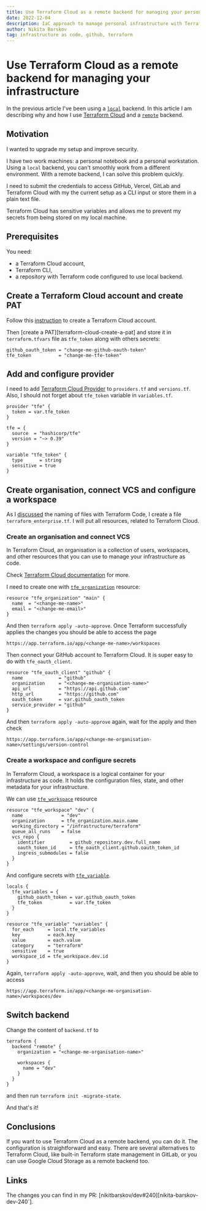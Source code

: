 ```yaml
---
title: Use Terraform Cloud as a remote backend for managing your personal infrastructure
date: 2022-12-04
description: IaC approach to manage personal infrastructure with Terraform Cloud
author: Nikita Barskov
tag: infrastructure as code, github, terraform
---
```


# Use Terraform Cloud as a remote backend for managing your infrastructure

In the previous article I've been using a [`local`][terraform-local-backend] backend.
In this article I am describing why and how I use [Terraform Cloud][terraform-cloud]
and a [`remote`][terraform-remote-backend] backend.

[terraform-local-backend]: https://developer.hashicorp.com/terraform/language/settings/backends/local
[terraform-cloud]: https://developer.hashicorp.com/terraform/cloud-docs
[terraform-remote-backend]: https://developer.hashicorp.com/terraform/language/settings/backends/remote

## Motivation

I wanted to upgrade my setup and improve security.

I have two work machines: a personal notebook and
a personal workstation. Using a `local` backend, you
can't smoothly work from a different environment.
With a remote backend, I can solve this problem quickly.

I need to submit the credentials to access GitHub,
Vercel, GitLab and Terraform Cloud with my the current
setup as a CLI input or store them in a plain text file.

Terraform Cloud has sensitive variables and allows me to
prevent my secrets from being stored on my local machine.

## Prerequisites

You need:

-   a Terraform Cloud account,
-   Terraform CLI,
-   a repository with Terraform code configured to use local backend.

## Create a Terraform Cloud account and create PAT

Follow this [instruction][terraform-cloud-signup] to create
a Terraform Cloud account.

[terraform-cloud-signup]: https://developer.hashicorp.com/terraform/tutorials/cloud-get-started/cloud-sign-up#create-an-account

Then [create a PAT][terraform-cloud-create-a-pat] and store it in
`terraform.tfvars` file as `tfe_token` along with others secrets:

```hcl title="terraform.tfvars"
github_oauth_token = "change-me-github-oauth-token"
tfe_token          = "change-me-tfe-token"
```

## Add and configure provider

I need to add [Terraform Cloud Provider][terraform-cloud-provider] to
`providers.tf` and `versions.tf`. Also, I should not forget about `tfe_token`
variable in `variables.tf`.

```hcl title="providers.tf"
provider "tfe" {
  token = var.tfe_token
}
```

```hcl title="versions.tf"
tfe = {
  source  = "hashicorp/tfe"
  version = "~> 0.39"
}
```

```hcl title="variables.tf"
variable "tfe_token" {
  type      = string
  sensitive = true
}
```

[terraform-cloud-provider]: https://registry.terraform.io/providers/hashicorp/tfe/latest

## Create organisation, connect VCS and configure a workspace

As I [discussed](managing-your-private-github-repositories-with-terraform#import-the-repository)
the naming of files with Terraform Code, I create a file `terraform_enterprise.tf`.
I will put all resources, related to Terraform Cloud.

### Create an organisation and connect VCS

In Terraform Cloud, an organisation is a collection of users, workspaces,
and other resources that you can use to manage your infrastructure as code.

Check [Terraform Cloud documentation][terraform-cloud-docs-organisation] for more.

[terraform-cloud-docs-organisation]: https://developer.hashicorp.com/terraform/tutorials/cloud-get-started/cloud-sign-up#create-an-organization

I need to create one with [`tfe_organization`][tfe-organisation-resource] resource:

```hcl title="terraform_enterprise.tf"
resource "tfe_organization" "main" {
  name  = "<change-me-name>"
  email = "<change-me-email>"
}
```

[tfe-organisation-resource]: https://registry.terraform.io/providers/hashicorp/tfe/latest/docs/resources/organization

And then `terraform apply -auto-approve`. Once Terraform successfully applies
the changes you should be able to access the page

```text
https://app.terraform.io/app/<change-me-name>/workspaces
```

Then connect your GitHub account to Terraform Cloud. It is super easy to do with
`tfe_oauth_client`.

```hcl title="terraform_enterprise.tf"
resource "tfe_oauth_client" "github" {
  name             = "github"
  organization     = "<change-me-organisation-name>"
  api_url          = "https://api.github.com"
  http_url         = "https://github.com"
  oauth_token      = var.github_oauth_token
  service_provider = "github"
}
```

And then `terraform apply -auto-approve` again, wait for the apply and then check

```text
https://app.terraform.io/app/<change-me-organisation-name>/settings/version-control
```

### Create a workspace and configure secrets

In Terraform Cloud, a workspace is a logical container for your infrastructure
as code. It holds the configuration files, state, and other metadata for
your infrastructure.

We can use [`tfe_workspace`][tfe-workspace-resource] resource

[tfe-workspace-resource]: https://registry.terraform.io/providers/hashicorp/tfe/latest/docs/resources/workspace

```hcl title="terraform_enterprise.tf"
resource "tfe_workspace" "dev" {
  name              = "dev"
  organization      = tfe_organization.main.name
  working_directory = "/infrastructure/terraform"
  queue_all_runs    = false
  vcs_repo {
    identifier         = github_repository.dev.full_name
    oauth_token_id     = tfe_oauth_client.github.oauth_token_id
    ingress_submodules = false
  }
}
```

And configure secrets with [`tfe_variable`][tfe-variable].

[tfe-variable]: https://registry.terraform.io/providers/hashicorp/tfe/latest/docs/resources/variable

```hcl title="terraform_enterprise.tf"
locals {
  tfe_variables = {
    github_oauth_token = var.github_oauth_token
    tfe_token          = var.tfe_token
  }
}

resource "tfe_variable" "variables" {
  for_each     = local.tfe_variables
  key          = each.key
  value        = each.value
  category     = "terraform"
  sensitive    = true
  workspace_id = tfe_workspace.dev.id
}
```

Again, `terraform apply -auto-approve`, wait, and then
you should be able to access

```text
https://app.terraform.io/app/<change-me-organisation-name>/workspaces/dev
```

## Switch backend

Change the content of `backend.tf` to

```hcl title="backend.tf"
terraform {
  backend "remote" {
    organization = "<change-me-organisation-name>"

    workspaces {
      name = "dev"
    }
  }
}
```

and then run `terraform init -migrate-state`.

And that's it!

## Conclusions

If you want to use Terraform Cloud as a remote backend, you can do it.
The configuration is straightforward and easy. There are several alternatives
to Terraform Cloud, like built-in Terraform state management in GitLab,
or you can use Google Cloud Storage as a remote backend too.

## Links

The changes you can find in my PR: [nikitbarskov/dev#240][nikita-barskov-dev-240`].

[nikita-barskov-dev-240]: https://github.com/nikitabarskov/dev/pull/240
